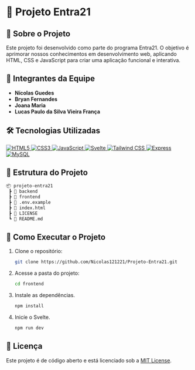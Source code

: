 # 🚀 Projeto Entra21

## 📌 Sobre o Projeto

Este projeto foi desenvolvido como parte do programa Entra21. O objetivo é aprimorar nossos conhecimentos em desenvolvimento web, aplicando HTML, CSS e JavaScript para criar uma aplicação funcional e interativa.

## 👥 Integrantes da Equipe

- **Nícolas Guedes**
- **Bryan Fernandes**
- **Joana Maria**
- **Lucas Paulo da Silva Vieira França**

## 🛠️ Tecnologias Utilizadas

<a href="https://developer.mozilla.org/docs/Web/HTML" target="_blank">
  <img src="https://img.shields.io/badge/HTML5-E34F26?style=for-the-badge&logo=html5&logoColor=white" alt="HTML5">
</a>
<a href="https://developer.mozilla.org/docs/Web/CSS" target="_blank">
  <img src="https://img.shields.io/badge/CSS3-1572B6?style=for-the-badge&logo=css3&logoColor=white" alt="CSS3">
</a>
<a href="https://developer.mozilla.org/docs/Web/JavaScript" target="_blank">
  <img src="https://img.shields.io/badge/JavaScript-F7DF1E?style=for-the-badge&logo=javascript&logoColor=black" alt="JavaScript">
</a>
<a href="https://svelte.dev" target="_blank">
  <img src="https://img.shields.io/badge/Svelte-FF3E00?style=for-the-badge&logo=svelte&logoColor=white" alt="Svelte">
</a>
<a href="https://tailwindcss.com" target="_blank">
  <img src="https://img.shields.io/badge/Tailwind_CSS-06B6D4?style=for-the-badge&logo=tailwindcss&logoColor=white" alt="Tailwind CSS">
</a>
<a href="https://expressjs.com" target="_blank">
  <img src="https://img.shields.io/badge/Express-000000?style=for-the-badge&logo=express&logoColor=white" alt="Express">
</a>
<a href="https://www.mysql.com" target="_blank">
  <img src="https://img.shields.io/badge/MySQL-4479A1?style=for-the-badge&logo=mysql&logoColor=white" alt="MySQL">
</a>

## 📂 Estrutura do Projeto

```txt
📦 projeto-entra21
 ┣ 📂 backend                 
 ┣ 📂 frontend                   
 ┣ 📜 .env.example                   
 ┣ 📜 index.html              
 ┣ 📜 LICENSE                                     
 ┗ 📜 README.md               
```

## 📌 Como Executar o Projeto

1. Clone o repositório:

   ```bash
   git clone https://github.com/Nicolas121221/Projeto-Entra21.git
   ```

2. Acesse a pasta do projeto:

   ```bash
   cd frontend
   ```

3. Instale as dependências.

   ```bash
   npm install
   ```

4. Inicíe o Svelte.

   ```bash
   npm run dev
   ```

## 📜 Licença

Este projeto é de código aberto e está licenciado sob a [MIT License](LICENSE).
